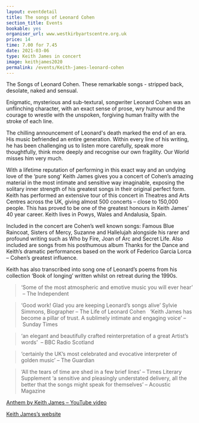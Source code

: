 ```yaml
---
layout: eventdetail
title: The songs of Leonard Cohen
section_title: Events
bookable: yes
organiser_url: www.westkirbyartscentre.org.uk
price: 14
time: 7.00 for 7.45
date: 2021-03-06
type: Keith James in concert
image: keithjames2020
permalink: /events/Keith-james-leonard-cohen
---
```


The Songs of Leonard Cohen. These remarkable songs - stripped back, desolate, naked and sensual.

Enigmatic, mysterious and sub-textural, songwriter Leonard Cohen was an unflinching character, with an exact sense of prose, wry humour and the courage to wrestle with the unspoken, forgiving human frailty with the stroke of each line.

The chilling announcement of Leonard's death marked the end of an era. His music befriended an entire generation. Within every line of his writing, he has been challenging us to listen more carefully, speak more thoughtfully, think more deeply and recognise our own fragility. Our World misses him very much.

With a lifetime reputation of performing in this exact way and an undying love of the ‘pure song’ Keith James gives you a concert of Cohen’s amazing material in the most intimate and sensitive way imaginable, exposing the solitary inner strength of his greatest songs in their original perfect form. Keith has performed an extensive tour of this concert in Theatres and Arts Centres across the UK, giving almost 500 concerts – close to 150,000 people. This has proved to be one of the greatest honours in Keith James’ 40 year career. Keith lives in Powys, Wales and Andalusia, Spain.

Included in the concert are Cohen’s well known songs: Famous Blue Raincoat, Sisters of Mercy, Suzanne and Hallelujah alongside his rarer and profound writing such as Who by Fire, Joan of Arc and Secret Life. Also included are songs from his posthumous album Thanks for the Dance and Keith’s dramatic performances based on the work of Federico Garcia Lorca – Cohen’s greatest influence.

Keith has also transcribed into song one of Leonard’s poems from his collection ‘Book of longing’ written whilst on retreat during the 1990s.

> ‘Some of the most atmospheric and emotive music you will ever hear’  – The Independent

> ‘Good work! Glad you are keeping Leonard’s songs alive’ Sylvie Simmons, Biographer – The Life of Leonard Cohen
 
> ‘Keith James has become a pillar of trust. A sublimely intimate and engaging voice’ – Sunday Times

> ‘an elegant and beautifully crafted reinterpretation of a great Artist’s words’  – BBC Radio Scotland

> ‘certainly the UK’s most celebrated and evocative interpreter of golden music’ – The Guardian

> ‘All the tears of time are shed in a few brief lines’ – Times Literary Supplement
> ‘a sensitive and pleasingly understated delivery, all the better that the songs might speak for themselves’ – Acoustic Magazine

[Anthem by Keith James – YouTube video](http://www.youtube.com/watch?time_continue=3&v=xnMR5Jn_RMw&feature=emb_logo)

[Keith James’s website](http://www.keith-james.com)
